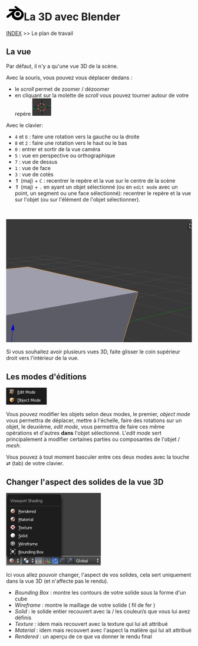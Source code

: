 # ![logo blender](src/blender.png)La 3D avec Blender
[INDEX](readme.md) >> Le plan de travail


## La vue
Par défaut, il n'y a qu'une vue 3D de la scène.

Avec la souris, vous pouvez vous déplacer dedans :
- le <em>scroll</em> permet de zoomer / dézoomer
- en cliquant sur la molette de <em>scroll</em> vous pouvez tourner autour de votre repère ![le repère](src/repere.png)

Avec le clavier:
- ```4``` et ```6``` : faire une rotation vers la gauche ou la droite
- ```8``` et ```2``` : faire une rotation vers le haut ou le bas
- ```0``` : entrer et sortir de la vue caméra
- ```5``` : vue en perspective ou orthographique
- ```7``` : vue de dessus
- ```1``` : vue de face
- ```3``` : vue de cotès
- &uArr; (maj) + ```C``` : recentrer le repère et la vue sur le centre de la scène
- &uArr; (maj) + ```.``` en ayant un objet sélectionné  (ou en ```edit mode``` avec un point, un segment ou une face sélectionné): recentrer le repère et la vue sur l'objet (ou sur l'élément de l'objet sélectionner).


<br />

 ![plusieurs vues 3D](src/vue-3d.gif)

Si vous souhaitez avoir plusieurs vues 3D, faite glisser le coin supérieur droit vers l'intérieur de la vue.

## Les modes d'éditions

![modes](src/edit_mode-object_mode.png)

Vous pouvez modifier les objets selon deux modes, le premier, <em>object mode</em> vous permettra de déplacer, mettre à l'échelle, faire des rotations sur un objet, le deuxième, <em>edit mode</em>, vous permettra de faire ces même opérations et d'autres __dans__ l'objet sélectionné. L'<em>edit mode</em> sert principalement à modifier certaines parties ou composantes de l'objet / <em>mesh</em>.

Vous pouvez à tout moment basculer entre ces deux modes avec la touche &rlarr; (tab) de votre clavier.


## Changer l'aspect des solides de la vue 3D


![changer le moteur de rendu](src/aspect-des-solides.png)

Ici vous allez pouvoir changer, l'aspect de vos solides, cela sert uniquement dans la vue 3D (et n'affecte pas le rendu).
- *Bounding Box* : montre les contours de votre solide sous la forme d'un cube
- *Wireframe* : montre le maillage de votre solide ( fil de fer )
- *Solid* : le solide entier recouvert avec la / les couleur/s que vous lui avez définis
- *Texture* : idem mais recouvert avec la texture qui lui ait attribué
- *Material* : idem mais recouvert avec l'aspect la matière qui lui ait attribué
- *Rendered* : un aperçu de ce que va donner le rendu final
